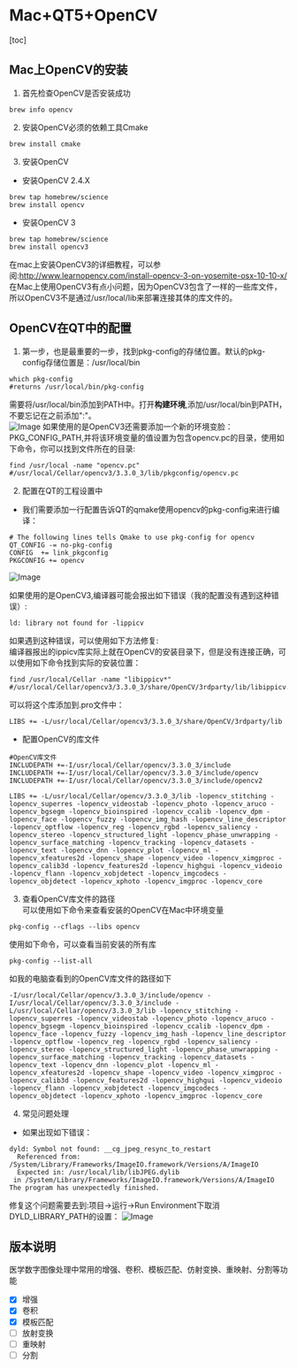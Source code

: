  
# Mac+QT5+OpenCV

[toc]

## Mac上OpenCV的安装
1. 首先检查OpenCV是否安装成功
```
brew info opencv
```
2. 安装OpenCV必须的依赖工具Cmake
```
brew install cmake
```
3. 安装OpenCV
- 安装OpenCV 2.4.X
```
brew tap homebrew/science
brew install opencv
```
- 安装OpenCV 3
```
brew tap homebrew/science
brew install opencv3
```
在mac上安装OpenCV3的详细教程，可以参阅:http://www.learnopencv.com/install-opencv-3-on-yosemite-osx-10-10-x/  
在Mac上使用OpenCV3有点小问题，因为OpenCV3包含了一样的一些库文件，所以OpenCV3不是通过/usr/local/lib来部署连接其体的库文件的。
## OpenCV在QT中的配置
1. 第一步，也是最重要的一步，找到pkg-config的存储位置。默认的pkg-config存储位置是：/usr/local/bin
```
which pkg-config
#returns /usr/local/bin/pkg-config
```
需要将/usr/local/bin添加到PATH中。打开**构建环境**,添加/usr/local/bin到PATH，不要忘记在之前添加":"。  
![Image](Images/Snip20171007_7.png)
如果使用的是OpenCV3还需要添加一个新的环境变脸：PKG_CONFIG_PATH,并将该环境变量的值设置为包含opencv.pc的目录，使用如下命令，你可以找到文件所在的目录:
```
find /usr/local -name "opencv.pc"
#/usr/local/Cellar/opencv3/3.3.0_3/lib/pkgconfig/opencv.pc
```
2. 配置在QT的工程设置中
- 我们需要添加一行配置告诉QT的qmake使用opencv的pkg-config来进行编译：
```
# The following lines tells Qmake to use pkg-config for opencv
QT_CONFIG -= no-pkg-config
CONFIG  += link_pkgconfig
PKGCONFIG += opencv
```
![Image](Images/Snip20171007_8.png)

如果使用的是OpenCV3,编译器可能会报出如下错误（我的配置没有遇到这种错误）:
```
ld: library not found for -lippicv
```
如果遇到这种错误，可以使用如下方法修复:  
编译器报出的ippicv库实际上就在OpenCV的安装目录下，但是没有连接正确，可以使用如下命令找到实际的安装位置：
```
find /usr/local/Cellar -name "libippicv*"
#/usr/local/Cellar/opencv3/3.3.0_3/share/OpenCV/3rdparty/lib/libippicv.a
```
可以将这个库添加到.pro文件中：
```
LIBS += -L/usr/local/Cellar/opencv3/3.3.0_3/share/OpenCV/3rdparty/lib
```
- 配置OpenCV的库文件
```
#OpenCV库文件
INCLUDEPATH +=-I/usr/local/Cellar/opencv/3.3.0_3/include
INCLUDEPATH +=-I/usr/local/Cellar/opencv/3.3.0_3/include/opencv
INCLUDEPATH +=-I/usr/local/Cellar/opencv/3.3.0_3/include/opencv2

LIBS += -L/usr/local/Cellar/opencv/3.3.0_3/lib -lopencv_stitching -lopencv_superres -lopencv_videostab -lopencv_photo -lopencv_aruco -lopencv_bgsegm -lopencv_bioinspired -lopencv_ccalib -lopencv_dpm -lopencv_face -lopencv_fuzzy -lopencv_img_hash -lopencv_line_descriptor -lopencv_optflow -lopencv_reg -lopencv_rgbd -lopencv_saliency -lopencv_stereo -lopencv_structured_light -lopencv_phase_unwrapping -lopencv_surface_matching -lopencv_tracking -lopencv_datasets -lopencv_text -lopencv_dnn -lopencv_plot -lopencv_ml -lopencv_xfeatures2d -lopencv_shape -lopencv_video -lopencv_ximgproc -lopencv_calib3d -lopencv_features2d -lopencv_highgui -lopencv_videoio -lopencv_flann -lopencv_xobjdetect -lopencv_imgcodecs -lopencv_objdetect -lopencv_xphoto -lopencv_imgproc -lopencv_core

```

3. 查看OpenCV库文件的路径  
可以使用如下命令来查看安装的OpenCV在Mac中环境变量
```
pkg-config --cflags --libs opencv
```
使用如下命令，可以查看当前安装的所有库
```
pkg-config --list-all
```
如我的电脑查看到的OpenCV库文件的路径如下
```
-I/usr/local/Cellar/opencv/3.3.0_3/include/opencv -I/usr/local/Cellar/opencv/3.3.0_3/include -L/usr/local/Cellar/opencv/3.3.0_3/lib -lopencv_stitching -lopencv_superres -lopencv_videostab -lopencv_photo -lopencv_aruco -lopencv_bgsegm -lopencv_bioinspired -lopencv_ccalib -lopencv_dpm -lopencv_face -lopencv_fuzzy -lopencv_img_hash -lopencv_line_descriptor -lopencv_optflow -lopencv_reg -lopencv_rgbd -lopencv_saliency -lopencv_stereo -lopencv_structured_light -lopencv_phase_unwrapping -lopencv_surface_matching -lopencv_tracking -lopencv_datasets -lopencv_text -lopencv_dnn -lopencv_plot -lopencv_ml -lopencv_xfeatures2d -lopencv_shape -lopencv_video -lopencv_ximgproc -lopencv_calib3d -lopencv_features2d -lopencv_highgui -lopencv_videoio -lopencv_flann -lopencv_xobjdetect -lopencv_imgcodecs -lopencv_objdetect -lopencv_xphoto -lopencv_imgproc -lopencv_core
```
4. 常见问题处理
- 如果出现如下错误：
```
dyld: Symbol not found: __cg_jpeg_resync_to_restart
  Referenced from: /System/Library/Frameworks/ImageIO.framework/Versions/A/ImageIO
  Expected in: /usr/local/lib/libJPEG.dylib
 in /System/Library/Frameworks/ImageIO.framework/Versions/A/ImageIO
The program has unexpectedly finished.
```
修复这个问题需要去到:项目->运行->Run Environment下取消DYLD_LIBRARY_PATH的设置：
![Image](Images/Snip20171007_10.png)
## 版本说明
医学数字图像处理中常用的增强、卷积、模板匹配、仿射变换、重映射、分割等功能
- [x] 增强
- [x] 卷积
- [x] 模板匹配
- [ ] 放射变换
- [ ] 重映射
- [ ] 分割